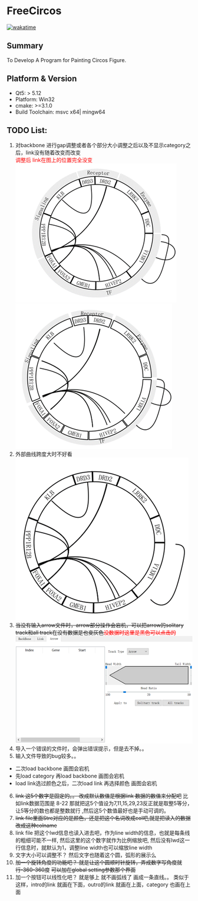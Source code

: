 # FreeCircos

[![wakatime](https://wakatime.com/badge/github/Zeffiretti/FreeCircos.svg)](https://wakatime.com/badge/github/Zeffiretti/FreeCircos)

## Summary

To Develop A Program for Painting Circos Figure.

## Platform & Version

- Qt5: > 5.12
- Platform: Win32
- cmake: >=3.1.0
- Build Toolchain: msvc x64| mingw64

## TODO List:

1. 对backbone 进行gap调整或者各个部分大小调整之后以及不显示category之后，link没有随着改变而改变
   <br><font color=red>调整后 link在图上的位置完全没变</font>
   ![img_2.png](img_2.png)![img_3.png](img_3.png)
2. 外部曲线跨度大时不好看
   ![img_4.png](img_4.png)
3. ~~当没有输入arrow文件时，arrow部分操作会宕机，可以把arrow的solitary track和all track在没有数据是也变灰色~~<font color=red>~~没数据时这里是黑色可以点击的~~</font>
   ![img_5.png](img_5.png)
4. 导入一个错误的文件时，会弹出错误提示，但是去不掉。。
5. 输入文件导致的bug较多。。

- 二次load backbone 画图会宕机
- 先load category 再load backbone 画图会宕机
- load link选过颜色之后，二次load link 再选择颜色 画图会宕机

6. ~~link 这5个数字是固定的。。 改成默认数值是根据link 数据的数值来分配吧~~ 比如link数据范围是 8-22 那就把这5个值设为7,11,15,29,23反正就是取整5等分，让5等分的数也都是整数就行
   ,然后这5个数值最好也是手动可调的。
7. ~~link file里面Stre对应的是颜色，还是把这个名词改成col吧,就是把读入的数据改成这种colname~~
8. link file 把这个lwd信息也读入进去吧，作为line width的信息，也就是每条线的粗细可能不一样, 然后这里的这个数字就作为比例缩放吧, 然后没有lwd这一行信息时，就默认为1，调整line width也可以缩放line
   width
9. 文字大小可以调整不？ 然后文字也随着这个圆，弧形的展示么
10. ~~加一个旋转角度的功能吧？ 就是让这个圆顺时针旋转，弄成数字写角度就行-360-360度~~
    ~~可以加在global setting参数那个界面~~
11. 加一个按钮可以线性化吧？ 就是够上 就不画弧线了 画成一条直线。。 类似于这样，intro的link 就画在下面，outro的link 就画在上面，category 也画在上面